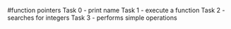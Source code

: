 #function pointers
Task 0 - print name
Task 1 - execute a function
Task 2 - searches for integers
Task 3 - performs simple operations

